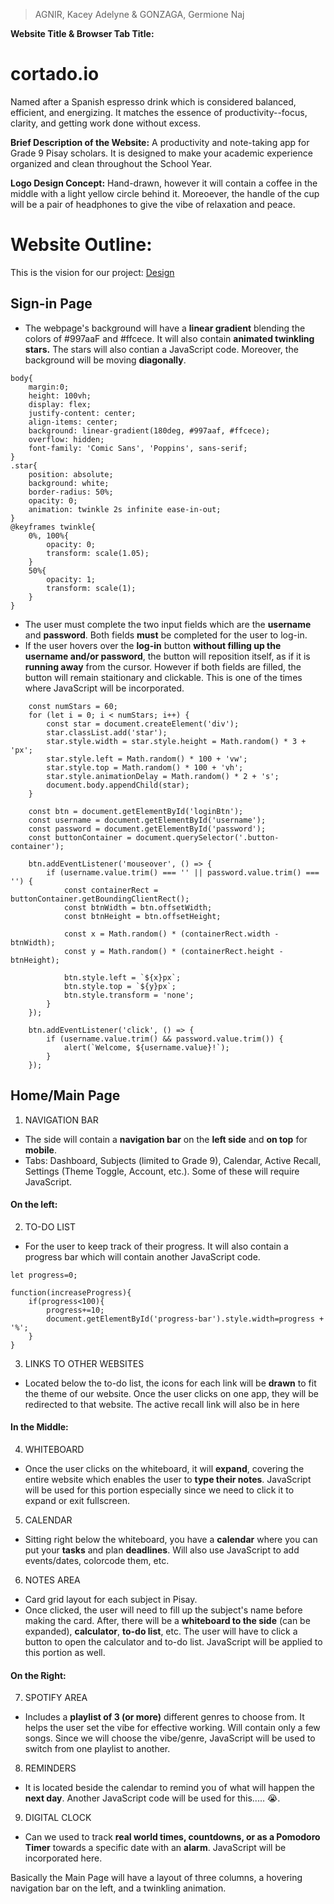 > AGNIR, Kacey Adelyne &
> GONZAGA, Germione Naj

**Website Title & Browser Tab Title:**
# cortado.io
Named after a Spanish espresso drink which is considered balanced, efficient, and energizing. It matches the essence of productivity--focus, clarity, and getting work done without excess. 


**Brief Description of the Website:**
A productivity and note-taking app for Grade 9 Pisay scholars. It is designed to make your academic experience organized and clean throughout the School Year.

**Logo Design Concept:**
Hand-drawn, however it will contain a coffee in the middle with a light yellow circle behind it. Moreoever, the handle of the cup will be a pair of headphones to give the vibe of relaxation and peace.

# Website Outline:
This is the vision for our project: [Design](https://www.canva.com/design/DAG23alL040/XPYQeaERsiuzZ8fUottObQ/edit)

## Sign-in Page
* The webpage's background will have a **linear gradient** blending the colors of #997aaF and #ffcece. It will also contain **animated twinkling stars.** The stars will also contian a JavaScript code. Moreover, the background will be moving **diagonally**.
```
body{
    margin:0;
    height: 100vh;
    display: flex;
    justify-content: center;
    align-items: center;
    background: linear-gradient(180deg, #997aaf, #ffcece);
    overflow: hidden;
    font-family: 'Comic Sans', 'Poppins', sans-serif;
}
.star{
    position: absolute;
    background: white;
    border-radius: 50%;
    opacity: 0;
    animation: twinkle 2s infinite ease-in-out;
}
@keyframes twinkle{
    0%, 100%{
        opacity: 0;
        transform: scale(1.05);
    } 
    50%{
        opacity: 1;
        transform: scale(1);
    }
}
```
* The user must complete the two input fields which are the **username** and **password**. Both fields **must** be completed for the user to log-in. 
* If the user hovers over the **log-in** button **without filling up the username and/or password**, the button will reposition itself, as if it is **running away** from the cursor. However if both fields are filled, the button will remain staitionary and clickable. This is one of the times where JavaScript will be incorporated.
```
    const numStars = 60;
    for (let i = 0; i < numStars; i++) {
        const star = document.createElement('div');
        star.classList.add('star');
        star.style.width = star.style.height = Math.random() * 3 + 'px';
        star.style.left = Math.random() * 100 + 'vw';
        star.style.top = Math.random() * 100 + 'vh';
        star.style.animationDelay = Math.random() * 2 + 's';
        document.body.appendChild(star);
    }
```
```
    const btn = document.getElementById('loginBtn');
    const username = document.getElementById('username');
    const password = document.getElementById('password');
    const buttonContainer = document.querySelector('.button-container');

    btn.addEventListener('mouseover', () => {
        if (username.value.trim() === '' || password.value.trim() === '') {
            const containerRect = buttonContainer.getBoundingClientRect();
            const btnWidth = btn.offsetWidth;
            const btnHeight = btn.offsetHeight;

            const x = Math.random() * (containerRect.width - btnWidth);
            const y = Math.random() * (containerRect.height - btnHeight);

            btn.style.left = `${x}px`;
            btn.style.top = `${y}px`;
            btn.style.transform = 'none';
        }
    });

    btn.addEventListener('click', () => {
        if (username.value.trim() && password.value.trim()) {
            alert(`Welcome, ${username.value}!`);
        }
    });
```
## Home/Main Page
1. NAVIGATION BAR   
* The side will contain a **navigation bar** on the **left side** and **on top** for **mobile**.
* Tabs: Dashboard, Subjects (limited to Grade 9), Calendar, Active Recall, Settings (Theme Toggle, Account, etc.). Some of these will require JavaScript.
#### On the left:
2. TO-DO LIST
* For the user to keep track of their progress. It will also contain a progress bar which will contain another JavaScript code.
```
let progress=0;

function(increaseProgress){
    if(progress<100){
        progress+=10;
        document.getElementById('progress-bar').style.width=progress + '%';
    }
}
```
3. LINKS TO OTHER WEBSITES
* Located below the to-do list, the icons for each link will be **drawn** to fit the theme of our website. Once the user clicks on one app, they will be redirected to that website. The active recall link will also be in here

#### In the Middle:
4. WHITEBOARD
* Once the user clicks on the whiteboard, it will **expand**, covering the entire website which enables the user to **type their notes**. JavaScript will be used for this portion especially since we need to click it to expand or exit fullscreen.

5. CALENDAR
* Sitting right below the whiteboard, you have a **calendar** where you can put your **tasks** and plan **deadlines**. Will also use JavaScript to add events/dates, colorcode them, etc.

6. NOTES AREA
* Card grid layout for each subject in Pisay.
* Once clicked, the user will need to fill up the subject's name before making the card. After, there will be a **whiteboard to the side** (can be expanded), **calculator**, **to-do list**, etc. The user will have to click a button to open the calculator and to-do list. JavaScript will be applied to this portion as well.

#### On the Right:
7. SPOTIFY AREA
* Includes a **playlist of 3 (or more)** different genres to choose from. It helps the user set the vibe for effective working. Will contain only a few songs. Since we will choose the vibe/genre, JavaScript will be used to switch from one playlist to another.
8. REMINDERS
* It is located beside the calendar to remind you of what will happen the **next day**. Another JavaScript code will be used for this..... 😭.
9. DIGITAL CLOCK
* Can we used to track **real world times, countdowns, or as a Pomodoro Timer** towards a specific date with an **alarm**. JavaScript will be incorporated here.

Basically the Main Page will have a layout of three columns, a hovering navigation bar on the left, and a twinkling animation.